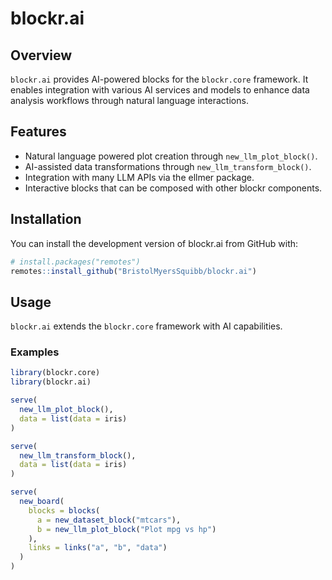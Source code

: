
<!-- README.md is generated from README.Rmd. Please edit that file -->

# blockr.ai

<!-- badges: start -->

<!-- badges: end -->

## Overview

`blockr.ai` provides AI-powered blocks for the `blockr.core` framework.
It enables integration with various AI services and models to enhance
data analysis workflows through natural language interactions.

## Features

- Natural language powered plot creation through `new_llm_plot_block()`.
- AI-assisted data transformations through `new_llm_transform_block()`.
- Integration with many LLM APIs via the ellmer package.
- Interactive blocks that can be composed with other blockr components.

## Installation

You can install the development version of blockr.ai from GitHub with:

``` r
# install.packages("remotes")
remotes::install_github("BristolMyersSquibb/blockr.ai")
```

## Usage

`blockr.ai` extends the `blockr.core` framework with AI capabilities.

### Examples

``` r
library(blockr.core)
library(blockr.ai)

serve(
  new_llm_plot_block(),
  data = list(data = iris)
)

serve(
  new_llm_transform_block(),
  data = list(data = iris)
)

serve(
  new_board(
    blocks = blocks(
      a = new_dataset_block("mtcars"),
      b = new_llm_plot_block("Plot mpg vs hp")
    ),
    links = links("a", "b", "data")
  )
)
```
